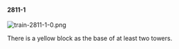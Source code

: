 #### 2811-1
![train-2811-1-0.png](https://github.com/lil-lab/nlvr/raw/master/nlvr/train/images/1/train-2811-1-0.png "train-2811-1-0.png")

There is a yellow block as the base of at least two towers.